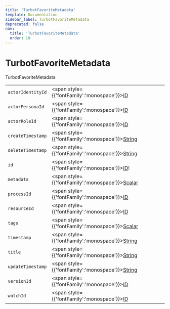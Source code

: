 ```yaml
---
title: 'TurbotFavoriteMetadata'
template: Documentation
sidebar_label: TurbotFavoriteMetadata
deprecated: false
nav:
  title: 'TurbotFavoriteMetadata'
  order: 10
---
```


# TurbotFavoriteMetadata

<div style={{'fontFamily':'monospace'}}><span style={{'fontSize':'1.5rem','fontWeight':500}}>TurbotFavoriteMetadata</span></div>





| | | |
| -- | -- | -- |
| `actorIdentityId` | <span style={{'fontFamily':'monospace'}}><a href="/guardrails/docs/reference/graphql/scalar/ID">ID</a></span> |  |
| `actorPersonaId` | <span style={{'fontFamily':'monospace'}}><a href="/guardrails/docs/reference/graphql/scalar/ID">ID</a></span> |  |
| `actorRoleId` | <span style={{'fontFamily':'monospace'}}><a href="/guardrails/docs/reference/graphql/scalar/ID">ID</a></span> |  |
| `createTimestamp` | <span style={{'fontFamily':'monospace'}}><a href="/guardrails/docs/reference/graphql/scalar/String">String</a></span> |  |
| `deleteTimestamp` | <span style={{'fontFamily':'monospace'}}><a href="/guardrails/docs/reference/graphql/scalar/String">String</a></span> |  |
| `id` | <span style={{'fontFamily':'monospace'}}><a href="/guardrails/docs/reference/graphql/scalar/ID">ID</a>!</span> |  |
| `metadata` | <span style={{'fontFamily':'monospace'}}><a href="/guardrails/docs/reference/graphql/scalar/Scalar">Scalar</a></span> |  |
| `processId` | <span style={{'fontFamily':'monospace'}}><a href="/guardrails/docs/reference/graphql/scalar/ID">ID</a></span> |  |
| `resourceId` | <span style={{'fontFamily':'monospace'}}><a href="/guardrails/docs/reference/graphql/scalar/ID">ID</a></span> |  |
| `tags` | <span style={{'fontFamily':'monospace'}}><a href="/guardrails/docs/reference/graphql/scalar/Scalar">Scalar</a></span> |  |
| `timestamp` | <span style={{'fontFamily':'monospace'}}><a href="/guardrails/docs/reference/graphql/scalar/String">String</a></span> |  |
| `title` | <span style={{'fontFamily':'monospace'}}><a href="/guardrails/docs/reference/graphql/scalar/String">String</a></span> |  |
| `updateTimestamp` | <span style={{'fontFamily':'monospace'}}><a href="/guardrails/docs/reference/graphql/scalar/String">String</a></span> |  |
| `versionId` | <span style={{'fontFamily':'monospace'}}><a href="/guardrails/docs/reference/graphql/scalar/ID">ID</a></span> |  |
| `watchId` | <span style={{'fontFamily':'monospace'}}><a href="/guardrails/docs/reference/graphql/scalar/ID">ID</a></span> |  |